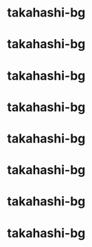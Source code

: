 # takahashi-bg
# takahashi-bg
# takahashi-bg
# takahashi-bg
# takahashi-bg
# takahashi-bg
# takahashi-bg
# takahashi-bg
